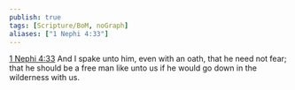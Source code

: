 ```yaml
---
publish: true
tags: [Scripture/BoM, noGraph]
aliases: ["1 Nephi 4:33"]
---
```

[1 Nephi 4:33](https://churchofjesuschrist.org/study/scriptures/bofm/1-ne/4?lang=eng&id=p33#p33) And I spake unto him, even with an oath, that he need not fear; that he should be a free man like unto us if he would go down in the wilderness with us.
